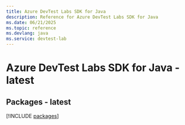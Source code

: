 ```yaml
---
title: Azure DevTest Labs SDK for Java
description: Reference for Azure DevTest Labs SDK for Java
ms.date: 06/21/2025
ms.topic: reference
ms.devlang: java
ms.service: devtest-lab
---
```

# Azure DevTest Labs SDK for Java - latest
## Packages - latest
[!INCLUDE [packages](devtest-labs-index.md)]